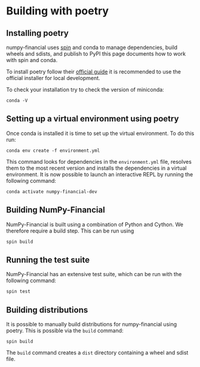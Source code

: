 # Building with poetry

## Installing poetry
numpy-financial uses [spin](https://github.com/scientific-python/spin) and conda 
to manage dependencies, build wheels and sdists, and publish to PyPI this page 
documents how to work with spin and conda.

To install poetry follow their [official guide](https://docs.anaconda.com/free/miniconda/miniconda-install/)
it is recommended to use the official installer for local development.

To check your installation try to check the version of miniconda:

```shell
conda -V
```

## Setting up a virtual environment using poetry

Once conda is installed it is time to set up the virtual environment. To do
this run:

```shell
conda env create -f environment.yml
```

This command looks for dependencies in the ``environment.yml`` file,
resolves them to the most recent version and installs the dependencies
in a virtual environment. It is now possible to launch an interactive REPL
by running the following command:

```shell
conda activate numpy-financial-dev
```

## Building NumPy-Financial

NumPy-Financial is built using a combination of Python and Cython. We therefore
require a build step. This can be run using

```shell
spin build
```

## Running the test suite

NumPy-Financial has an extensive test suite, which can be run with the
following command:

```shell
spin test
```

## Building distributions

It is possible to manually build distributions for numpy-financial using
poetry. This is possible via the `build` command:

```shell
spin build
```

The `build` command creates a `dist` directory containing a wheel and sdist
file.
